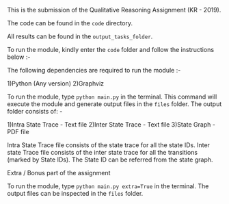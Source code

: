 This is the submission of the Qualitative Reasoning Assignment (KR - 2019).

The code can be found in the `code` directory.

All results can be found in the `output_tasks_folder`.

To run the module, kindly enter the `code` folder and follow the instructions below :-


The following dependencies are required to run the module :-

1)Python (Any version)
2)Graphviz

To run the module, type `python main.py` in the terminal. This command will execute the module and generate output files in the `files` folder. The output folder consists of: -

1)Intra State Trace - Text file
2)Inter State Trace - Text file
3)State Graph - PDF file

Intra State Trace file consists of the state trace for all the state IDs.
Inter state Trace file consists of the inter state trace for all the transitions (marked by State IDs).
The State ID can be referred from the state graph.


Extra / Bonus part of the assignment

To run the module, type `python main.py extra=True` in the terminal. The output files can be inspected in the `files` folder.
